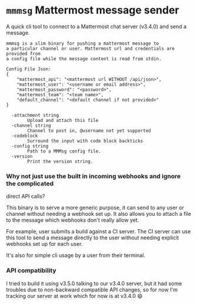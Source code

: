 # `mmmsg` Mattermost message sender

A quick cli tool to connect to a Mattermost chat server (v3.4.0) and send a 
message. 

```
mmmsg is a slim binary for pushing a mattermost message to
a particular channel or user. Mattermost url and credentials are provided from
a config file while the message content is read from stdin.

Config File Json:
{
    "mattermost_api": "<mattermost url WITHOUT /api/json>",
    "mattermost_user": "<username or email address>",
    "mattermost_password": "<password>",
    "mattermost_team": "<team name>",
    "default_channel": "<default channel if not provided>"
}

  -attachment string
    	Upload and attach this file
  -channel string
    	Channel to post in, @username not yet supported
  -codeblock
    	Surround the input with code block backticks
  -config string
    	Path to a MMMsg config file.
  -version
    	Print the version string.
```

### Why not just use the built in incoming webhooks and ignore the complicated
direct API calls?

This binary is to serve a more generic purpose, it can send to any user or 
channel without needing a webhook set up. It also allows you to attach a file
to the message which webhooks don't really allow yet.

For example, user submits a build against a CI server. The CI server can use 
this tool to send a message directly to the user without needing explicit 
webhooks set up for each user.

It's also for simple cli usage by a user from their terminal.

### API compatibility

I tried to build it using v3.5.0 talking to our v3.4.0 server, but it had some
troubles due to non-backward compatible API changes, so for now I'm tracking
our server at work which for now is at v3.4.0 :smile: 
